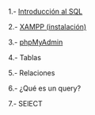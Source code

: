 1.- [Introducción al SQL](./subjects/sql_introcution.md)

2.- [XAMPP (instalación)](./subjects/XAMPP_installation.md)

3.- [phpMyAdmin](./subjects/phpmyadmin.md)

4.- Tablas

5.- Relaciones

6.- ¿Qué es un query?

7.- SElECT
